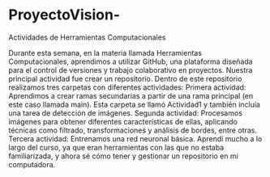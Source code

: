 # ProyectoVision-
Actividades de Herramientas Computacionales

Durante esta semana, en la materia llamada Herramientas Computacionales, aprendimos a utilizar GitHub, una plataforma diseñada para el control de versiones y trabajo colaborativo en proyectos. Nuestra principal actividad fue crear un repositorio.
Dentro de este repositorio realizamos tres carpetas con diferentes actividades:
Primera actividad: Aprendimos a crear ramas secundarias a partir de una rama principal (en este caso llamada main). Esta carpeta se llamó Actividad1 y también incluía una tarea de detección de imágenes.
Segunda actividad: Procesamos imágenes para obtener diferentes características de ellas, aplicando técnicas como filtrado, transformaciones y análisis de bordes, entre otras.
Tercera actividad: Entrenamos una red neuronal básica.
Aprendí mucho a lo largo del curso, ya que eran herramientas con las que no estaba familiarizada, y ahora sé cómo tener y gestionar un repositorio en mi computadora.

